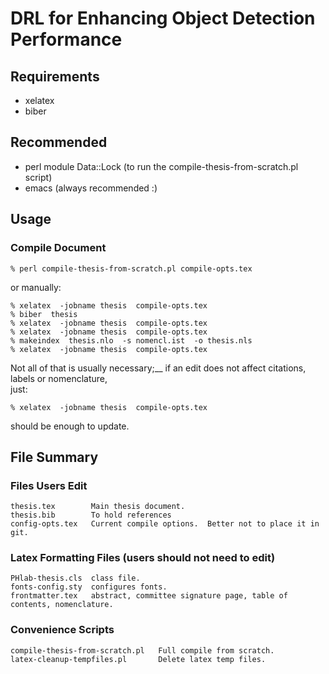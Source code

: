 # DRL for Enhancing Object Detection Performance

## Requirements
* xelatex
* biber

## Recommended
* perl module Data::Lock  (to run the compile-thesis-from-scratch.pl script)
* emacs  (always recommended :)

## Usage
### Compile Document
    % perl compile-thesis-from-scratch.pl compile-opts.tex

or manually:

    % xelatex  -jobname thesis  compile-opts.tex
    % biber  thesis
    % xelatex  -jobname thesis  compile-opts.tex
    % xelatex  -jobname thesis  compile-opts.tex
    % makeindex  thesis.nlo  -s nomencl.ist  -o thesis.nls
    % xelatex  -jobname thesis  compile-opts.tex

Not all of that is usually necessary;__
if an edit does not affect citations, labels or nomenclature,  
just:

    % xelatex  -jobname thesis  compile-opts.tex

should be enough to update.


## File Summary

### Files Users Edit
    thesis.tex        Main thesis document.
    thesis.bib        To hold references
    config-opts.tex   Current compile options.  Better not to place it in git.

### Latex Formatting Files (users should not need to edit)
    PHlab-thesis.cls  class file.
    fonts-config.sty  configures fonts.
    frontmatter.tex   abstract, committee signature page, table of contents, nomenclature.

### Convenience Scripts
    compile-thesis-from-scratch.pl   Full compile from scratch.
    latex-cleanup-tempfiles.pl       Delete latex temp files.
